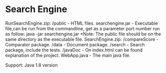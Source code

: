 # Search Engine

RunSearchEngine.zip:
   /public - HTML files.
   searchengine.jar - Executable file,can be run from the commandline,
					   get as a parameter port number run as follow:
				      java -jar searchengine.jar <port>
	*Note: The public file should be on the same directory as the executable file.
SearchEngine.zip:
   /compareScore - Comparator package.
   /data - Document package.
   /search - Search package, include the tests.
   /javaDoc - On index.html can be found explanation of the project.
   WebApp.java - The main java file.

Support: Java 1.8 version
